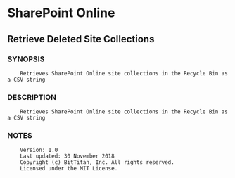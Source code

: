 # SharePoint Online
## Retrieve Deleted Site Collections
### SYNOPSIS
```
    Retrieves SharePoint Online site collections in the Recycle Bin as a CSV string
```
### DESCRIPTION
```
    Retrieves SharePoint Online site collections in the Recycle Bin as a CSV string
```
### NOTES
```
    Version: 1.0
    Last updated: 30 November 2018
    Copyright (c) BitTitan, Inc. All rights reserved.
    Licensed under the MIT License.
```

